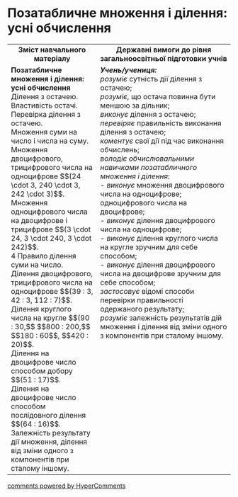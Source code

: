<div id="hypercomments_widget" class="js-hypercomments-widget invisible"></div>

# Позатабличне множення і ділення: усні обчислення

<table>
  <tr>
    <td width="40%" align="center"><b>Зміст навчального матеріалу<b></td>
    <td width="60%" align="center"><b>Державні вимоги до рівня загальноосвітньої підготовки учнів</b></td>
  </tr>
  <tr>
     <td width="40%" style="vertical-align:top !important;"><b>Позатабличне множення і ділення: усні обчислення </b><br>
Ділення з остачею. Властивість остачі.<br> 
Перевірка ділення з остачею.<br>
Множення суми на число і числа на суму.<br>
Множення двоцифрового, трицифрового числа на одноцифрове $$(24 \cdot 3, 240 \cdot 3, 242 \cdot 3)$$. <br>
Множення одноцифрового числа на двоцифрове і трицифрове $$(3 \cdot 24, 3 \cdot 240, 3 \cdot 242)$$.<br>4
Правило ділення суми на число.<br>
Ділення двоцифрового, трицифрового числа на одноцифрове $$(39 : 3, 42 : 3, 112 : 7)$$.
Ділення круглого числа на кругле $$(90 : 30,$$ $$800 : 200,$$ $$180 : 60$$, $$420 : 20)$$.<br>
Ділення на двоцифрове число способом добору $$(51 : 17)$$.<br> 
Ділення на двоцифрове число способом послідовного ділення $$(64 : 16)$$.<br>
Залежність результату дії множення, ділення від зміни одного з компонентів при сталому іншому.<br></td>
    <td width="60%" style="vertical-align:top !important;"><i><b>Учень/учениця:</b></i><br>
<i>розуміє</i> сутність дії ділення з остачею; <br>
<i>розуміє,</i> що остача повинна бути меншою за дільник;<br>
<i>виконує </i> ділення з остачею; <br>
<i>перевіряє</i> правильність виконання ділення з остачею;<br>
<i>коментує</i> свої дії під час виконання обчислень;<br>
<i>володіє обчислювальними навичками позатабличного множення і ділення:</i><br>
- <i>виконує</i> множення двоцифрового числа на одноцифрове; одноцифрового числа на двоцифрове;<br>
- <i>виконує</i> ділення двоцифрового числа на одноцифрове;<br>
- <i>виконує</i> ділення круглого числа на кругле зручним для себе способом;<br>
- <i>виконує</i> ділення двоцифрового числа на двоцифрове зручним для себе способом;<br>
<i>застосовує</i> відомі способи перевірки правильності одержаного результату;<br>
<i>розуміє</i> залежність результатів дій множення і ділення від зміни одного з компонентів при сталому іншому.<br></td>
  </tr>
</table>

<div class="js-hypercomments-container">
    <a href="http://hypercomments.com" class="hc-link" title="comments widget">comments powered by HyperComments</a>
</div>